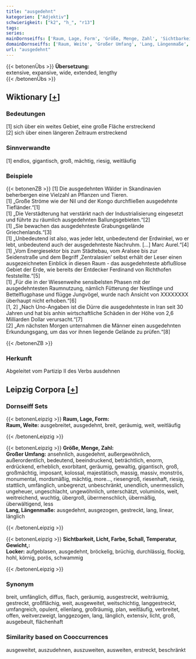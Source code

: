 ```yaml
---
title: "ausgedehnt"
kategorien: ["Adjektiv"]
schwierigkeit: ["k2", "h_", "r13"]
tags:
series:
mainDornseiffs: ['Raum, Lage, Form', 'Größe, Menge, Zahl', 'Sichtbarkeit, Licht, Farbe, Schall, Temperatur, Gewicht,']
domainDornseiffs: ['Raum, Weite', 'Großer Umfang', 'Lang, Längenmaße', 'Locker']
url: "ausgedehnt"
---
```


{{< betonenÜbs >}}
**Übersetzung:**  
extensive, expansive, wide, extended, lengthy  
{{< /betonenÜbs >}}

## Wiktionary [[+](https://de.wiktionary.org/wiki/ausgedehnt)]

### Bedeutungen
[1] sich über ein weites Gebiet, eine große Fläche erstreckend  
[2] sich über einen längeren Zeitraum erstreckend  

### Sinnverwandte
[1] endlos, gigantisch, groß, mächtig, riesig, weitläufig  

### Beispiele
{{< betonenZB >}}
[1] Die ausgedehnten Wälder in Skandinavien beherbergen eine Vielzahl an Pflanzen und Tieren.  
[1] „Große Ströme wie der Nil und der Kongo durchfließen ausgedehnte Tiefländer.“[1]  
[1] „Die Verstädterung hat verstärkt nach der Industrialisierung eingesetzt und führte zu räumlich ausgedehnten Ballungsgebieten.“[2]  
[1] „Sie bewachen das ausgedehnteste Grabungsgelände Griechenlands.“[3]  
[1] „Unbedeutend ist also, was jeder lebt, unbedeutend der Erdwinkel, wo er lebt, unbedeutend auch der ausgedehnteste Nachruhm. […] Marc Aurel.“[4]  
[1] „Vom Energiesektor bis zum Städtebau, vom Aralsee bis zur Seidenstraße und dem Begriff ‚Zentralasien‘ selbst erhält der Leser einen ausgezeichneten Einblick in diesen Raum - das ausgedehnteste abflußlose Gebiet der Erde, wie bereits der Entdecker Ferdinand von Richthofen feststellte.“[5]  
[1] „Für die in der Wiesenweihe sensibelsten Phasen mit der ausgedehntesten Raumnutzung, nämlich Fütterung der Nestlinge und Bettelflugphase und flügge Jungvögel, wurde nach Ansicht von XXXXXXXX überhaupt nicht erhoben.“[6]  
[1, 2] „Nach Uno-Angaben ist die Dürre die ausgedehnteste in Iran seit 30 Jahren und hat bis anhin wirtschaftliche Schäden in der Höhe von 2,6 Milliarden Dollar verursacht.“[7]  
[2] „Am nächsten Morgen unternahmen die Männer einen ausgedehnten Erkundungsgang, um das vor ihnen liegende Gelände zu prüfen.“[8]  

{{< /betonenZB >}}
### Herkunft
Abgeleitet vom Partizip II des Verbs ausdehnen  


## Leipzig Corpora [[+](https://corpora.uni-leipzig.de/en/res?word=ausgedehnt&corpusId=deu_newscrawl-public_2018)]

### Dornseiff Sets
{{< betonenLeipzig >}}
**Raum, Lage, Form:**  
**Raum, Weite:** ausgebreitet, ausgedehnt, breit, geräumig, weit, weitläufig  

{{< /betonenLeipzig >}}


{{< betonenLeipzig >}}
**Größe, Menge, Zahl:**  
**Großer Umfang:** ansehnlich, ausgedehnt, außergewöhnlich, außerordentlich, bedeutend, beeindruckend, beträchtlich, enorm, erdrückend, erheblich, exorbitant, geräumig, gewaltig, gigantisch, groß, großmächtig, imposant, kolossal, majestätisch, massig, massiv, monströs, monumental, mordsmäßig, mächtig, more..., riesengroß, riesenhaft, riesig, stattlich, umfänglich, unbegrenzt, unbeschränkt, unendlich, unermesslich, ungeheuer, ungeschlacht, ungewöhnlich, unterschätzt, voluminös, weit, weitreichend, wuchtig, übergroß, übermenschlich, übermäßig, überwältigend, less  
**Lang, Längenmaße:** ausgedehnt, ausgezogen, gestreckt, lang, linear, länglich  

{{< /betonenLeipzig >}}


{{< betonenLeipzig >}}
**Sichtbarkeit, Licht, Farbe, Schall, Temperatur, Gewicht,:**  
**Locker:** aufgeblasen, ausgedehnt, bröckelig, brüchig, durchlässig, flockig, hohl, körnig, porös, schwammig  

{{< /betonenLeipzig >}}

### Synonym
breit, umfänglich, diffus, flach, geräumig, ausgestreckt, weiträumig, gestreckt, großflächig, weit, ausgeweitet, weitschichtig, langgestreckt, umfangreich, opulent, ellenlang, großräumig, plan, weitläufig, verbreitet, offen, weitverzweigt, langgezogen, lang, länglich, extensiv, licht, groß, ausgebeult, flächenhaft


### Similarity based on Cooccurrences
ausgeweitet, auszudehnen, auszuweiten, ausweiten, erstreckt, beschränkt

